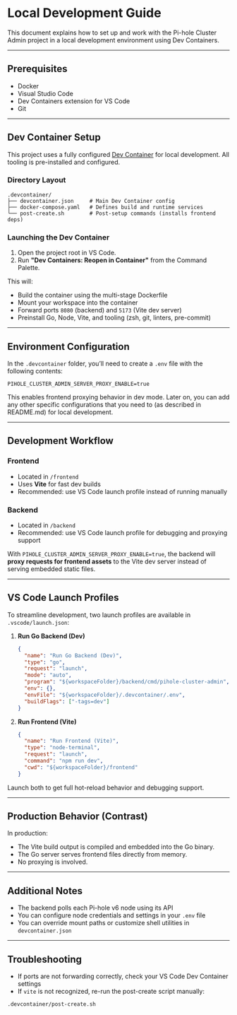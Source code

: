 # Local Development Guide

This document explains how to set up and work with the Pi-hole Cluster Admin project in a local development environment using Dev Containers.

---

## Prerequisites

* Docker
* Visual Studio Code
* Dev Containers extension for VS Code
* Git

---

## Dev Container Setup

This project uses a fully configured [Dev Container](https://containers.dev/) for local development. All tooling is pre-installed and configured.

### Directory Layout

```
.devcontainer/
├── devcontainer.json     # Main Dev Container config
├── docker-compose.yaml   # Defines build and runtime services
└── post-create.sh        # Post-setup commands (installs frontend deps)
```

### Launching the Dev Container

1. Open the project root in VS Code.
2. Run **"Dev Containers: Reopen in Container"** from the Command Palette.

This will:

* Build the container using the multi-stage Dockerfile
* Mount your workspace into the container
* Forward ports `8080` (backend) and `5173` (Vite dev server)
* Preinstall Go, Node, Vite, and tooling (zsh, git, linters, pre-commit)

---

## Environment Configuration

In the `.devcontainer` folder, you’ll need to create a `.env` file with the following contents:

```dotenv
PIHOLE_CLUSTER_ADMIN_SERVER_PROXY_ENABLE=true
```

This enables frontend proxying behavior in dev mode. Later on, you can add any other specific configurations that you need to (as described in README.md) for local development.

---

## Development Workflow

### Frontend

* Located in `/frontend`
* Uses **Vite** for fast dev builds
* Recommended: use VS Code launch profile instead of running manually

### Backend

* Located in `/backend`
* Recommended: use VS Code launch profile for debugging and proxying support

With `PIHOLE_CLUSTER_ADMIN_SERVER_PROXY_ENABLE=true`, the backend will **proxy requests for frontend assets** to the Vite dev server instead of serving embedded static files.

---

## VS Code Launch Profiles

To streamline development, two launch profiles are available in `.vscode/launch.json`:

1. **Run Go Backend (Dev)**

   ```json
   {
     "name": "Run Go Backend (Dev)",
     "type": "go",
     "request": "launch",
     "mode": "auto",
     "program": "${workspaceFolder}/backend/cmd/pihole-cluster-admin",
     "env": {},
     "envFile": "${workspaceFolder}/.devcontainer/.env",
     "buildFlags": ["-tags=dev"]
   }
   ```

2. **Run Frontend (Vite)**

   ```json
   {
     "name": "Run Frontend (Vite)",
     "type": "node-terminal",
     "request": "launch",
     "command": "npm run dev",
     "cwd": "${workspaceFolder}/frontend"
   }
   ```

Launch both to get full hot-reload behavior and debugging support.

---

## Production Behavior (Contrast)

In production:

* The Vite build output is compiled and embedded into the Go binary.
* The Go server serves frontend files directly from memory.
* No proxying is involved.

---

## Additional Notes

* The backend polls each Pi-hole v6 node using its API
* You can configure node credentials and settings in your `.env` file
* You can override mount paths or customize shell utilities in `devcontainer.json`

---

## Troubleshooting

* If ports are not forwarding correctly, check your VS Code Dev Container settings
* If `vite` is not recognized, re-run the post-create script manually:

```bash
.devcontainer/post-create.sh
```
